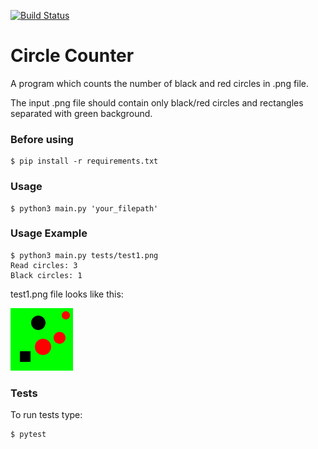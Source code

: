 [![Build Status](https://travis-ci.com/rediska0123/circle-counter-task.svg?branch=master)](https://travis-ci.com/rediska0123/circle-counter-task)

# Circle Counter

A program which counts the number of black and red circles in .png file.

The input .png file should contain only black/red circles and rectangles separated with green background.

### Before using
```
$ pip install -r requirements.txt
```

### Usage
```
$ python3 main.py 'your_filepath'
```

### Usage Example
```
$ python3 main.py tests/test1.png
Read circles: 3
Black circles: 1
```
test1.png file looks like this:

![Test image](https://github.com/rediska0123/circle-counter-task/blob/master/tests/test1.png)

### Tests
To run tests type:
```
$ pytest
```
